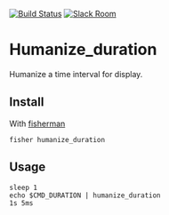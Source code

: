 [![Build Status][travis-badge]][travis-link]
[![Slack Room][slack-badge]][slack-link]

# Humanize_duration

Humanize a time interval for display.

## Install

With [fisherman]

```
fisher humanize_duration
```

## Usage

```fish
sleep 1
echo $CMD_DURATION | humanize_duration
1s 5ms
```

[travis-link]: https://travis-ci.org/fisherman/humanize_duration
[travis-badge]: https://img.shields.io/travis/fisherman/humanize_duration.svg?style=flat-square
[slack-link]: https://fisherman-wharf.herokuapp.com/
[slack-badge]: https://img.shields.io/badge/slack-join%20the%20chat-00B9FF.svg?style=flat-square
[fisherman]: https://github.com/fisherman/fisherman
